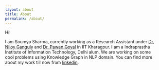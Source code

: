 ```yaml
---
layout: about
title: About
permalink: /about/
---
```


Hi!

I am Soumya Sharma, currently working as a Research Assistant under [Dr. Niloy Ganguly](http://www.facweb.iitkgp.ac.in/~niloy/) and [Dr. Pawan Goyal](http://cse.iitkgp.ac.in/~pawang/) in IIT Kharagpur. I am a Indraprastha Institute of Information Technology, Delhi alum. We are working on some cool problems using Knowledge Graph in NLP domain. You can find more about my work till now from [linkedin](https://www.linkedin.com/in/soummyaah/). 

<!-- [jekyllrb.com](https://jekyllrb.com/)

You can find the source code for Minima at GitHub:
[jekyll][jekyll-organization] /
[minima](https://github.com/jekyll/minima)

You can find the source code for Jekyll at GitHub:
[jekyll][jekyll-organization] /
[jekyll](https://github.com/jekyll/jekyll)


[jekyll-organization]: https://github.com/jekyll
 -->